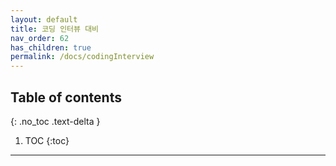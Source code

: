 ```yaml
---
layout: default
title: 코딩 인터뷰 대비
nav_order: 62
has_children: true
permalink: /docs/codingInterview
---
```

## Table of contents
{: .no_toc .text-delta }

1. TOC
{:toc}

---
